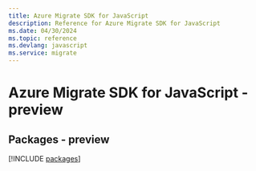 ```yaml
---
title: Azure Migrate SDK for JavaScript
description: Reference for Azure Migrate SDK for JavaScript
ms.date: 04/30/2024
ms.topic: reference
ms.devlang: javascript
ms.service: migrate
---
```

# Azure Migrate SDK for JavaScript - preview
## Packages - preview
[!INCLUDE [packages](migrate-index.md)]